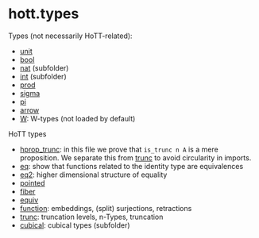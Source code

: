 hott.types
==========

Types (not necessarily HoTT-related):

* [unit](unit.hlean)
* [bool](bool.hlean)
* [nat](nat/nat.md) (subfolder)
* [int](int/int.md) (subfolder)
* [prod](prod.hlean)
* [sigma](sigma.hlean)
* [pi](pi.hlean)
* [arrow](arrow.hlean)
* [W](W.hlean): W-types (not loaded by default)

HoTT types

* [hprop_trunc](hprop_trunc.hlean): in this file we prove that `is_trunc n A` is a mere proposition. We separate this from [trunc](trunc.hlean) to avoid circularity in imports.
* [eq](eq.hlean): show that functions related to the identity type are equivalences
* [eq2](eq2.hlean): higher dimensional structure of equality
* [pointed](pointed.hlean)
* [fiber](fiber.hlean)
* [equiv](equiv.hlean)
* [function](function.hlean): embeddings, (split) surjections, retractions
* [trunc](trunc.hlean): truncation levels, n-Types, truncation
* [cubical](cubical/cubical.md): cubical types (subfolder)


